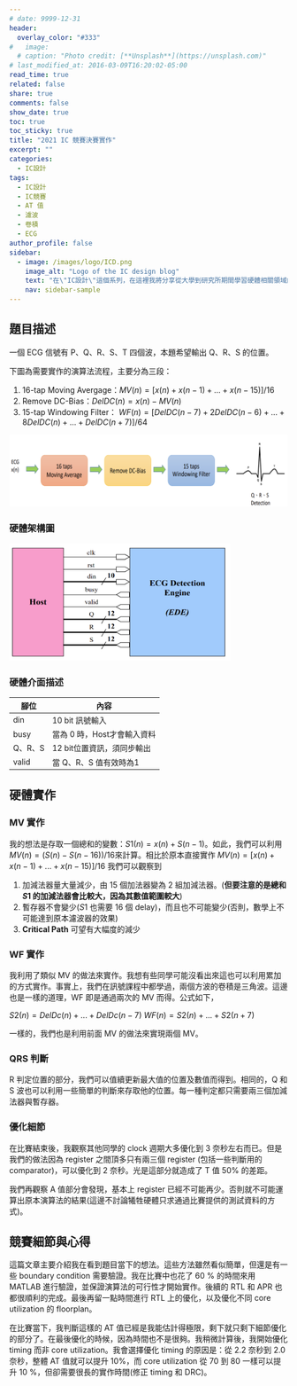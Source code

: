 ```yaml
---
# date: 9999-12-31
header:
  overlay_color: "#333"
#   image: 
  # caption: "Photo credit: [**Unsplash**](https://unsplash.com)"
# last_modified_at: 2016-03-09T16:20:02-05:00
read_time: true
related: false
share: true
comments: false
show_date: true
toc: true
toc_sticky: true
title: "2021 IC 競賽決賽實作"
excerpt: ""
categories:
  - IC設計
tags:
  - IC設計
  - IC競賽
  - AT 值
  - 濾波
  - 卷積
  - ECG
author_profile: false
sidebar:
  - image: /images/logo/ICD.png
    image_alt: "Logo of the IC design blog"
    text: "在\"IC設計\"這個系列，在這裡我將分享從大學到研究所期間學習硬體相關領域的經驗和學問。我深入研究了許多硬體相關的議題，包括適合硬體的演算法、電路設計等等。希望透過分享，可以為對硬體有興趣的讀者提供有價值的知識和經驗！"
    nav: sidebar-sample
---
```

## 題目描述
一個 ECG 信號有 P、Q、R、S、T 四個波，本題希望輸出 Q、R、S 的位置。

下圖為需要實作的演算法流程，主要分為三段：
1. 16-tap Moving Avergage：$MV(n) = [x(n)+x(n-1)+...+x(n-15)]/16$
2. Remove DC-Bias：$DelDC(n) = x(n)-MV(n)$
3. 15-tap Windowing Filter：
$WF(n) = [DelDC(n-7) + 2DelDC(n-6) + ... + 8DelDC(n) + ... + DelDC(n+7)]/64$

<img src="/images/post_ICD/2022-Algor.png" alt="Flow of a ECG QRS detection algorithm" width=600>

### 硬體架構圖
<img src="/images/post_ICD/2022-HW.png" alt="Hardware diagram of a ECG QRS detector" width=400>


### 硬體介面描述

|腳位|內容|
|-|-|
|din|10 bit 訊號輸入|
|busy|當為 0 時，Host才會輸入資料|
|Q、R、S|12 bit位置資訊，須同步輸出|
|valid|當 Q、R、S 值有效時為1|

## 硬體實作
### MV 實作
我的想法是存取一個總和的變數：$S1(n) = x(n)+S(n-1)$。如此，我們可以利用 $MV(n)=(S(n)-S(n-16))/16$來計算。相比於原本直接實作 $MV(n) = [x(n)+x(n-1)+...+x(n-15)]/16$ 我們可以觀察到

1. 加減法器量大量減少，由 15 個加法器變為 2 組加減法器。(**但要注意的是總和 $S1$ 的加減法器會比較大，因為其數值範圍較大**)
2. 暫存器不會變少($S1$ 也需要 16 個 delay)，而且也不可能變少(否則，數學上不可能達到原本濾波器的效果)
3. **Critical Path** 可望有大幅度的減少

### WF 實作
我利用了類似 MV 的做法來實作。我想有些同學可能沒看出來這也可以利用累加的方式實作。事實上，我們在訊號課程中都學過，兩個方波的卷積是三角波。這邊也是一樣的道理，WF 即是通過兩次的 MV 而得。公式如下，

$S2(n)=DelDc(n)+...+DelDc(n-7)$
$WF(n)=S2(n)+...+S2(n+7)$

一樣的，我們也是利用前面 MV 的做法來實現兩個 MV。

### QRS 判斷
R 判定位置的部分，我們可以值續更新最大值的位置及數值而得到。相同的，Q 和 S 波也可以利用一些簡單的判斷來存取他的位置。每一種判定都只需要兩三個加減法器與暫存器。

### 優化細節
在比賽結束後，我觀察其他同學的 clock 週期大多優化到 3 奈秒左右而已。但是我們的做法因為 register 之間頂多只有兩三個 register (包括一些判斷用的 comparator)，可以優化到 2 奈秒。光是這部分就造成了 T 值 50% 的差距。

我們再觀察 A 值部分會發現，基本上 register 已經不可能再少。否則就不可能運算出原本演算法的結果(這邊不討論犧牲硬體只求通過比賽提供的測試資料的方式)。

## 競賽細節與心得
這篇文章主要介紹我在看到題目當下的想法。這些方法雖然看似簡單，但還是有一些 boundary condition 需要驗證。我在比賽中也花了 60 % 的時間來用 MATLAB 進行驗證，並保證演算法的可行性才開始實作。後續的 RTL 和 APR 也都很順利的完成。最後再留一點時間進行 RTL 上的優化，以及優化不同 core utilization 的 floorplan。

在比賽當下，我判斷這樣的 AT 值已經是我能估計得極限，剩下就只剩下細節優化的部分了。在最後優化的時候，因為時間也不是很夠。我稍微計算後，我開始優化 timing 而非 core utilization。我會選擇優化 timing 的原因是：從 2.2 奈秒到 2.0 奈秒，整體 AT 值就可以提升 10%，而 core utilization 從 70 到 80 一樣可以提升 10 %，但卻需要很長的實作時間(修正 timing 和 DRC)。
